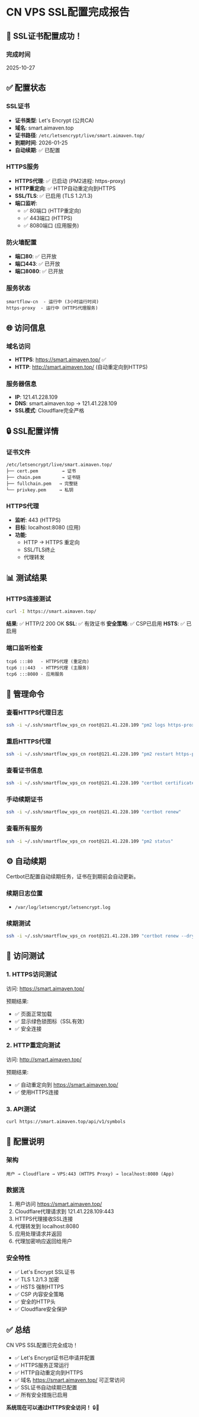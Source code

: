 # CN VPS SSL配置完成报告

## 🎉 SSL证书配置成功！

### 完成时间
2025-10-27

## ✅ 配置状态

### SSL证书
- **证书类型**: Let's Encrypt (公共CA)
- **域名**: smart.aimaven.top
- **证书路径**: `/etc/letsencrypt/live/smart.aimaven.top/`
- **到期时间**: 2026-01-25
- **自动续期**: ✅ 已配置

### HTTPS服务
- **HTTPS代理**: ✅ 已启动 (PM2进程: https-proxy)
- **HTTP重定向**: ✅ HTTP自动重定向到HTTPS
- **SSL/TLS**: ✅ 已启用 (TLS 1.2/1.3)
- **端口监听**: 
  - ✅ 80端口 (HTTP重定向)
  - ✅ 443端口 (HTTPS)
  - ✅ 8080端口 (应用服务)

### 防火墙配置
- **端口80**: ✅ 已开放
- **端口443**: ✅ 已开放
- **端口8080**: ✅ 已开放

### 服务状态
```
smartflow-cn  - 运行中 (3小时运行时间)
https-proxy  - 运行中 (HTTPS代理服务)
```

## 🌐 访问信息

### 域名访问
- **HTTPS**: https://smart.aimaven.top/ ✅
- **HTTP**: http://smart.aimaven.top/ (自动重定向到HTTPS)

### 服务器信息
- **IP**: 121.41.228.109
- **DNS**: smart.aimaven.top → 121.41.228.109
- **SSL模式**: Cloudflare完全严格

## 🔒 SSL配置详情

### 证书文件
```
/etc/letsencrypt/live/smart.aimaven.top/
├── cert.pem         → 证书
├── chain.pem        → 证书链
├── fullchain.pem   → 完整链
└── privkey.pem     → 私钥
```

### HTTPS代理
- **监听**: 443 (HTTPS)
- **目标**: localhost:8080 (应用)
- **功能**: 
  - HTTP → HTTPS 重定向
  - SSL/TLS终止
  - 代理转发

## 📊 测试结果

### HTTPS连接测试
```bash
curl -I https://smart.aimaven.top/
```
**结果**: ✅ HTTP/2 200 OK
**SSL**: ✅ 有效证书
**安全策略**: ✅ CSP已启用
**HSTS**: ✅ 已启用

### 端口监听检查
```
tcp6 :::80   - HTTPS代理 (重定向)
tcp6 :::443  - HTTPS代理 (主服务)
tcp6 :::8080 - 应用服务
```

## 🔧 管理命令

### 查看HTTPS代理日志
```bash
ssh -i ~/.ssh/smartflow_vps_cn root@121.41.228.109 "pm2 logs https-proxy"
```

### 重启HTTPS代理
```bash
ssh -i ~/.ssh/smartflow_vps_cn root@121.41.228.109 "pm2 restart https-proxy"
```

### 查看证书信息
```bash
ssh -i ~/.ssh/smartflow_vps_cn root@121.41.228.109 "certbot certificates"
```

### 手动续期证书
```bash
ssh -i ~/.ssh/smartflow_vps_cn root@121.41.228.109 "certbot renew"
```

### 查看所有服务
```bash
ssh -i ~/.ssh/smartflow_vps_cn root@121.41.228.109 "pm2 status"
```

## ⚙️ 自动续期

Certbot已配置自动续期任务，证书在到期前会自动更新。

### 续期日志位置
- `/var/log/letsencrypt/letsencrypt.log`

### 续期测试
```bash
ssh -i ~/.ssh/smartflow_vps_cn root@121.41.228.109 "certbot renew --dry-run"
```

## 🎯 访问测试

### 1. HTTPS访问测试
访问: https://smart.aimaven.top/

预期结果:
- ✅ 页面正常加载
- ✅ 显示绿色锁图标（SSL有效）
- ✅ 安全连接

### 2. HTTP重定向测试
访问: http://smart.aimaven.top/

预期结果:
- ✅ 自动重定向到 https://smart.aimaven.top/
- ✅ 使用HTTPS连接

### 3. API测试
```bash
curl https://smart.aimaven.top/api/v1/symbols
```

## 📝 配置说明

### 架构
```
用户 → Cloudflare → VPS:443 (HTTPS Proxy) → localhost:8080 (App)
```

### 数据流
1. 用户访问 https://smart.aimaven.top/
2. Cloudflare代理请求到 121.41.228.109:443
3. HTTPS代理接收SSL连接
4. 代理转发到 localhost:8080
5. 应用处理请求并返回
6. 代理加密响应返回给用户

### 安全特性
- ✅ Let's Encrypt SSL证书
- ✅ TLS 1.2/1.3 加密
- ✅ HSTS 强制HTTPS
- ✅ CSP 内容安全策略
- ✅ 安全的HTTP头
- ✅ Cloudflare安全保护

## ✅ 总结

CN VPS SSL配置已完全成功！

- ✅ Let's Encrypt证书已申请并配置
- ✅ HTTPS服务正常运行
- ✅ HTTP自动重定向到HTTPS
- ✅ 域名 https://smart.aimaven.top/ 可正常访问
- ✅ SSL证书自动续期已配置
- ✅ 所有安全措施已启用

**系统现在可以通过HTTPS安全访问！** 🔒🎉

